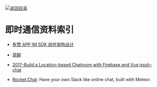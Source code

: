 [![返回目录](https://parg.co/UGo)](https://parg.co/b4z) 
 


# 即时通信资料索引

* [有赞 APP IM SDK 组件架构设计](http://tech.youzan.com/you-zan-im-sdk-ke-hu-duan-she-ji/)

* [简聊](https://github.com/jianliaoim/talk-os)

- [2017-Build a Location-based Chatroom with Firebase and Vue.js](https://parg.co/bLH)[ssh-chat](https://github.com/shazow/ssh-chat)

- [Rocket.Chat](https://github.com/RocketChat/Rocket.Chat): Have your own Slack like online chat, built with Meteor.
